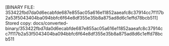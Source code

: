 [BINARY FILE: 353422fbd7da0d6ecabfde687e855ac05a616e11852aaeafc8c37914cc7f117b2a53f5043404ba094bbfc6f64e8df355e35b8a875ad8d6c1effd78bcb511]
Stored copy: docs/converted-binary/353422fbd7da0d6ecabfde687e855ac05a616e11852aaeafc8c37914cc7f117b2a53f5043404ba094bbfc6f64e8df355e35b8a875ad8d6c1effd78bcb511
